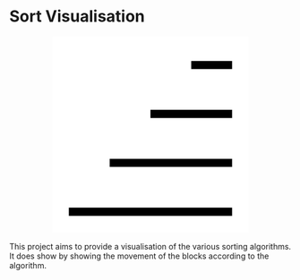 # Sort Visualisation

<p align="center">  <img width="350" height="350" src="https://github.com/Vikramadtya/visualizer/blob/main/public/icons/logo.svg">  </p>

This project aims to provide a visualisation of the various sorting algorithms. It does show by showing the movement of the blocks according to the algorithm.

